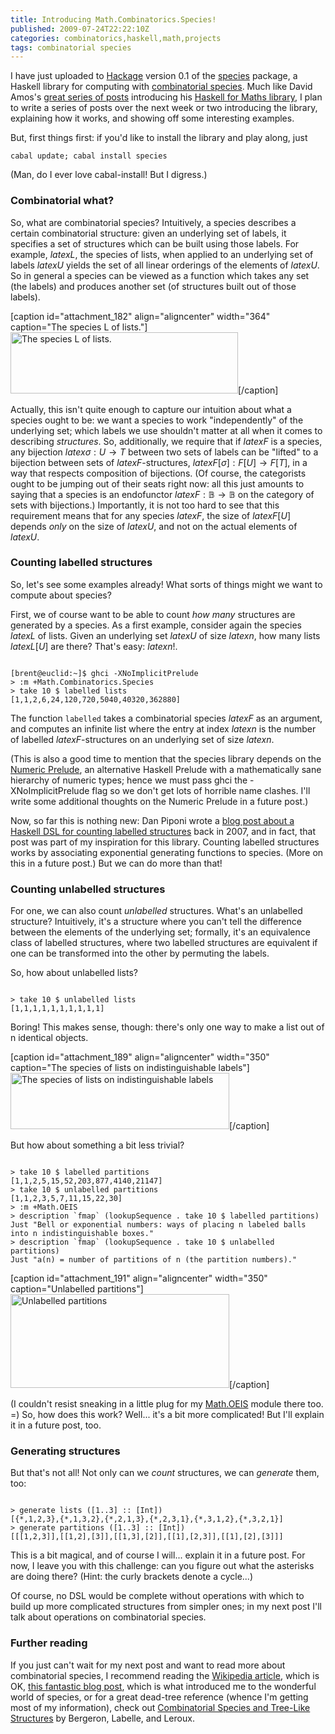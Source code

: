 ```yaml
---
title: Introducing Math.Combinatorics.Species!
published: 2009-07-24T22:22:10Z
categories: combinatorics,haskell,math,projects
tags: combinatorial species
---
```


I have just uploaded to <a href="http://hackage.haskell.org">Hackage</a> version 0.1 of the <a href="http://hackage.haskell.org/package/species">species</a> package, a Haskell library for computing with <a href="https://secure.wikimedia.org/wikipedia/en/wiki/Combinatorial_species">combinatorial species</a>.  Much like David Amos's <a href="http://haskellformaths.blogspot.com/">great series of posts</a> introducing his <a href="http://hackage.haskell.org/package/HaskellForMaths">Haskell for Maths library</a>, I plan to write a series of posts over the next week or two introducing the library, explaining how it works, and showing off some interesting examples.

But, first things first: if you'd like to install the library and play along, just

<code>cabal update; cabal install species</code>

(Man, do I ever love cabal-install!  But I digress.)

<h3>Combinatorial what?</h3>

So, what are combinatorial species?  Intuitively, a species describes a certain combinatorial structure: given an underlying set of labels, it specifies a set of structures which can be built using those labels.  For example, $latex L$, the species of lists, when applied to an underlying set of labels $latex U$ yields the set of all linear orderings of the elements of $latex U$.  So in general a species can be viewed as a function which takes any set (the labels) and produces another set (of structures built out of those labels).

[caption id="attachment_182" align="aligncenter" width="364" caption="The species L of lists."]<img src="http://byorgey.files.wordpress.com/2009/07/list-species2.png" alt="The species L of lists." title="list-species2" width="364" height="98" class="size-full wp-image-182" />[/caption]

Actually, this isn't quite enough to capture our intuition about what a species ought to be: we want a species to work "independently" of the underlying set; which labels we use shouldn't matter at all when it comes to describing <i>structures</i>.  So, additionally, we require that if $latex F$ is a species, any bijection $latex \sigma : U \to T$ between two sets of labels can be "lifted" to a bijection between sets of $latex F$-structures, $latex F[\sigma] : F[U] \to F[T]$, in a way that respects composition of bijections.  (Of course, the categorists ought to be jumping out of their seats right now: all this just amounts to saying that a species is an endofunctor $latex F : \mathbb{B} \to \mathbb{B}$ on the category of sets with bijections.)  Importantly, it is not too hard to see that this requirement means that for any species $latex F$, the size of $latex F[U]$ depends <i>only</i> on the size of $latex U$, and not on the actual elements of $latex U$.

<h3>Counting labelled structures</h3>

So, let's see some examples already!  What sorts of things might we want to compute about species?

First, we of course want to be able to count <i>how many</i> structures are generated by a species.  As a first example, consider again the species $latex L$ of lists.  Given an underlying set $latex U$ of size $latex n$, how many lists $latex L[U]$ are there?  That's easy: $latex n!$.

<code>
[brent@euclid:~]$ ghci -XNoImplicitPrelude
&gt; :m +Math.Combinatorics.Species
&gt; take 10 $ labelled lists
[1,1,2,6,24,120,720,5040,40320,362880]
</code>

The function <code>labelled</code> takes a combinatorial species $latex F$ as an argument, and computes an infinite list where the entry at index $latex n$ is the number of labelled $latex F$-structures on an underlying set of size $latex n$.

(This is also a good time to mention that the species library depends on the <a href="http://hackage.haskell.org/package/numeric%2Dprelude">Numeric Prelude</a>, an alternative Haskell Prelude with a mathematically sane hierarchy of numeric types; hence we must pass ghci the -XNoImplicitPrelude flag so we don't get lots of horrible name clashes.  I'll write some additional thoughts on the Numeric Prelude in a future post.)

Now, so far this is nothing new: Dan Piponi wrote a <a href="http://blog.sigfpe.com/2007/11/small-combinatorial-library.html">blog post about a Haskell DSL for counting labelled structures</a> back in 2007, and in fact, that post was part of my inspiration for this library.  Counting labelled structures works by associating exponential generating functions to species.  (More on this in a future post.)  But we can do more than that!

<h3>Counting unlabelled structures</h3>

For one, we can also count <i>unlabelled</i> structures.  What's an unlabelled structure?  Intuitively, it's a structure where you can't tell the difference between the elements of the underlying set; formally, it's an equivalence class of labelled structures, where two labelled structures are equivalent if one can be transformed into the other by permuting the labels.

So, how about unlabelled lists?

<code>
&gt; take 10 $ unlabelled lists
[1,1,1,1,1,1,1,1,1,1]
</code>

Boring!  This makes sense, though: there's only one way to make a list out of n identical objects.

[caption id="attachment_189" align="aligncenter" width="350" caption="The species of lists on indistinguishable labels"]<img src="http://byorgey.files.wordpress.com/2009/07/unlabelled-lists-arr.png" alt="The species of lists on indistinguishable labels" title="unlabelled-lists-arr" width="350" height="90" class="size-full wp-image-189" />[/caption]

But how about something a bit less trivial?

<code>
&gt; take 10 $ labelled partitions
[1,1,2,5,15,52,203,877,4140,21147]
&gt; take 10 $ unlabelled partitions
[1,1,2,3,5,7,11,15,22,30]
&gt; :m +Math.OEIS
&gt; description `fmap` (lookupSequence . take 10 $ labelled partitions)
Just "Bell or exponential numbers: ways of placing n labeled balls into n indistinguishable boxes."
&gt; description `fmap` (lookupSequence . take 10 $ unlabelled partitions)
Just "a(n) = number of partitions of n (the partition numbers)."
</code>

[caption id="attachment_191" align="aligncenter" width="350" caption="Unlabelled partitions"]<img src="http://byorgey.files.wordpress.com/2009/07/unlabelled-partitions.png" alt="Unlabelled partitions" title="unlabelled-partitions" width="350" height="150" class="size-full wp-image-191" />[/caption]

(I couldn't resist sneaking in a little plug for my <a href="http://hackage.haskell.org/package/oeis">Math.OEIS</a> module there too. =)  So, how does this work?  Well... it's a bit more complicated!  But I'll explain it in a future post, too.

<h3>Generating structures</h3>

But that's not all!  Not only can we <i>count</i> structures, we can <i>generate</i> them, too:

<code>
&gt; generate lists ([1..3] :: [Int])
[{*,1,2,3},{*,1,3,2},{*,2,1,3},{*,2,3,1},{*,3,1,2},{*,3,2,1}]
&gt; generate partitions ([1..3] :: [Int])
[[[1,2,3]],[[1,2],[3]],[[1,3],[2]],[[1],[2,3]],[[1],[2],[3]]]
</code>

This is a bit magical, and of course I will... explain it in a future post.  For now, I leave you with this challenge: can you figure out what the asterisks are doing there?  (Hint: the curly brackets denote a cycle...)

Of course, no DSL would be complete without operations with which to build up more complicated structures from simpler ones; in my next post I'll talk about operations on combinatorial species.

<h3>Further reading</h3>

If you just can't wait for my next post and want to read more about combinatorial species, I recommend reading the <a href="https://secure.wikimedia.org/wikipedia/en/wiki/Combinatorial_species">Wikipedia article</a>, which is OK, <a href="http://topologicalmusings.wordpress.com/2009/03/28/number-of-idempotent-endofunctions/">this fantastic blog post</a>, which is what introduced me to the wonderful world of species, or for a great dead-tree reference (whence I'm getting most of my information), check out <a href="http://bergeron.math.uqam.ca/Species/especes.html">Combinatorial Species and Tree-Like Structures</a> by Bergeron, Labelle, and Leroux.

